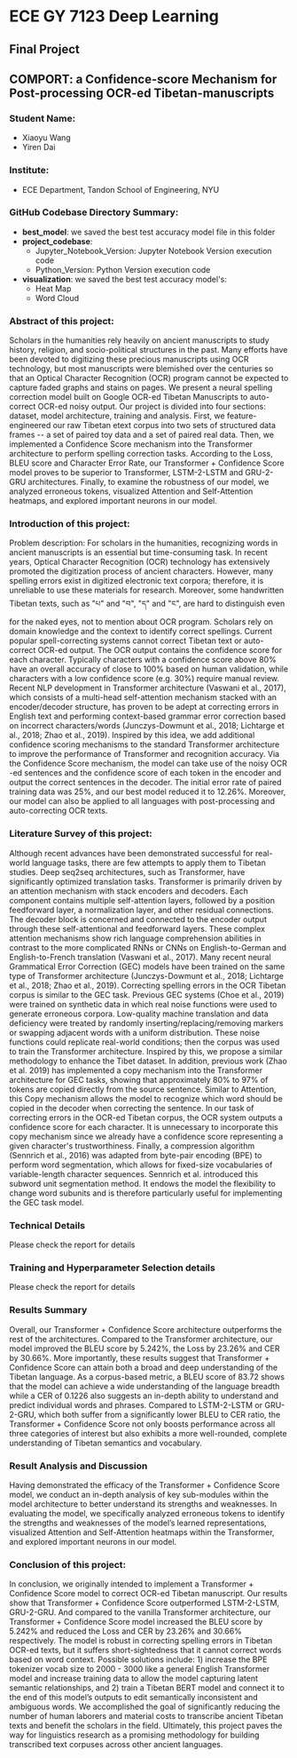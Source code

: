 # **ECE GY 7123 Deep Learning**

## Final Project
## **COMPORT**: a Confidence-score Mechanism for Post-processing OCR-ed Tibetan-manuscripts


### Student Name:


*   Xiaoyu Wang
*   Yiren Dai

### Institute: 
*   ECE Department, Tandon School of Engineering, NYU

### GitHub Codebase Directory Summary:

- **best_model**: we saved the best test accuracy model file in this folder
- **project_codebase**:
  - Jupyter_Notebook_Version: Jupyter Notebook Version execution code
  - Python_Version: Python Version execution code
- **visualization**: we saved the best test accuracy model's:
  - Heat Map
  - Word Cloud

### Abstract of this project:

Scholars in the humanities rely heavily on ancient manuscripts to study history, religion, and socio-political structures in the past. Many efforts have been devoted to digitizing these precious manuscripts using OCR technology, but most manuscripts were blemished over the centuries so that an Optical Character Recognition (OCR) program cannot be expected to capture faded graphs and stains on pages. We present a neural spelling correction model built on Google OCR-ed Tibetan Manuscripts to auto-correct OCR-ed noisy output. Our project is divided into four sections: dataset, model architecture, training and analysis. First, we feature-engineered our raw Tibetan etext corpus into two sets of structured data frames -- a set of paired toy data and a set of paired real data. Then, we implemented a Confidence Score mechanism into the Transformer architecture to perform spelling correction tasks. According to the Loss, BLEU score and Character Error Rate, our Transformer + Confidence Score model proves to be superior to Transformer, LSTM-2-LSTM and GRU-2-GRU architectures. Finally, to examine the robustness of our model, we analyzed erroneous tokens, visualized Attention and Self-Attention heatmaps, and explored important neurons in our model.

### Introduction of this project:
Problem description: For scholars in the humanities, recognizing words in ancient manuscripts is an essential but time-consuming task. In recent years, Optical Character Recognition (OCR) technology has extensively promoted the digitization process of ancient characters. However, many spelling errors exist in digitized electronic text corpora; therefore, it is unreliable to use these materials for research. Moreover, some handwritten Tibetan texts, such as "པ" and "བ", "ད" and "ང", are hard to distinguish even for the naked eyes, not to mention about OCR program. Scholars rely on domain knowledge and the context to identify correct spellings. 
Current popular spell-correcting systems cannot correct Tibetan text or auto-correct OCR-ed output. The OCR output contains the confidence score for each character. 
Typically characters with a confidence score above 80% have an overall accuracy of close to 100% based on human validation, while characters with a low confidence score (e.g. 30%) require manual review. Recent NLP development in Transformer architecture (Vaswani et al., 2017), which consists of a multi-head self-attention mechanism stacked with an encoder/decoder structure, has proven to be adept at correcting errors in English text and performing context-based grammar error correction based on incorrect characters/words (Junczys-Dowmunt et al., 2018; Lichtarge et al., 2018; Zhao et al., 2019). Inspired by this idea, we add additional confidence scoring mechanisms to the standard Transformer architecture to  improve the performance of Transformer and recognition accuracy. Via the Confidence Score mechanism, the model can take use of the noisy OCR -ed sentences and the confidence score of each token in the encoder and output the correct sentences in the decoder. The initial error rate of paired training data was 25%, and our best model reduced it to 12.26%. Moreover, our model can also be applied to all languages with post-processing and auto-correcting OCR texts.

### Literature Survey of this project:
Although recent advances have been demonstrated successful for real-world language tasks, there are few attempts to apply them to Tibetan studies. Deep seq2seq architectures, such as Transformer, have significantly optimized translation tasks. Transformer is primarily driven by an attention mechanism with stack encoders and decoders. Each component contains multiple self-attention layers, followed by a position feedforward layer, a normalization layer, and other residual connections. The decoder block is concerned and connected to the encoder output through these self-attentional and feedforward layers. These complex attention mechanisms show rich language comprehension abilities in contrast to the more complicated RNNs or CNNs on English-to-German and English-to-French translation (Vaswani et al., 2017).
Many recent neural Grammatical Error Correction  (GEC) models have been trained on the same type of Transformer architecture (Junczys-Dowmunt et al., 2018; Lichtarge et al., 2018; Zhao et al., 2019). Correcting spelling errors in the OCR Tibetan corpus is similar to the GEC task. Previous GEC systems (Choe et al., 2019) were trained on synthetic data in which real noise functions were used to generate erroneous corpora. Low-quality machine translation and data deficiency were treated by randomly inserting/replacing/removing markers or swapping adjacent words with a uniform distribution. These noise functions could replicate real-world conditions; then the corpus was used to train the Transformer architecture. Inspired by this, we propose a similar methodology to enhance the Tibet dataset. In addition, previous work (Zhao et al. 2019) has implemented a copy mechanism into the Transformer architecture for GEC tasks, showing that approximately 80% to 97% of tokens are copied directly from the source sentence. Similar to Attention, this Copy mechanism allows the model to recognize which word should be copied in the decoder when correcting the sentence. In our task of correcting errors in the OCR-ed Tibetan corpus, the OCR system outputs a confidence score for each character. It is unnecessary to incorporate this copy mechanism since we already have a confidence score representing a given character's trustworthiness. Finally, a compression algorithm (Sennrich et al., 2016) was adapted from byte-pair encoding (BPE) to perform word segmentation, which allows for fixed-size vocabularies of variable-length character sequences. Sennrich et al. introduced this subword unit segmentation method. It endows the model the flexibility to change word subunits and is therefore particularly useful for implementing the GEC task model.

### Technical Details
Please check the report for details

### Training and Hyperparameter Selection details
Please check the report for details

### Results Summary
Overall, our Transformer + Confidence Score architecture outperforms the rest of the architectures. Compared to the Transformer architecture, our model improved the BLEU score by 5.242%, the Loss by 23.26% and CER by 30.66%. More importantly, these results suggest that Transformer + Confidence Score can attain both a broad and deep understanding of the Tibetan language. As a corpus-based metric, a BLEU score of 83.72 shows that the model can achieve a wide understanding of the language breadth while a CER of 0.1226 also suggests an in-depth ability to understand and predict individual words and phrases. Compared to LSTM-2-LSTM or GRU-2-GRU, which both suffer from a significantly lower BLEU to CER ratio, the Transformer + Confidence Score not only boosts performance across all three categories of interest but also exhibits a more well-rounded, complete understanding of Tibetan semantics and vocabulary.

### Result Analysis and Discussion
Having demonstrated the efficacy of the Transformer + Confidence Score model, we conduct an in-depth analysis of key sub-modules within the model architecture to better understand its strengths and weaknesses. In evaluating the model, we specifically analyzed erroneous tokens to identify the strengths and weaknesses of the model’s learned representations, visualized Attention and Self-Attention heatmaps within the Transformer, and explored important neurons in our model. 

### Conclusion of this project:
In conclusion, we originally intended to implement a Transformer + Confidence Score model to correct OCR-ed Tibetan manuscript. Our results show that Transformer + Confidence Score outperformed LSTM-2-LSTM, GRU-2-GRU. And compared to the vanilla Transformer architecture, our Transformer + Confidence Score model increased the BLEU score by 5.242% and reduced the Loss and CER by 23.26% and 30.66% respectively. The model is robust in correcting spelling errors in Tibetan OCR-ed texts, but it suffers short-sightedness that it cannot correct words based on word context. Possible solutions include: 1) increase the BPE tokenizer vocab size to 2000 - 3000 like a general English Transformer model and increase training data to allow the model capturing latent semantic relationships, and 2) train a Tibetan BERT model and connect it to the end of this model’s outputs to edit semantically inconsistent and ambiguous words. 
    We accomplished the goal of significantly reducing the number of human laborers and material costs to transcribe ancient Tibetan texts and benefit the scholars in the field. Ultimately, this project paves the way for linguistics research as a promising methodology for building transcribed text corpuses across other ancient languages. 
